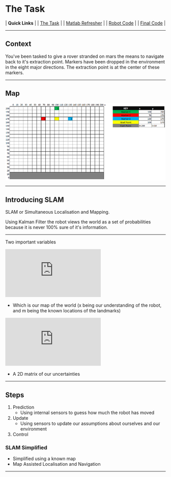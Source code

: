 # The Task

|               **Quick Links**            |
|         [The Task](The_Task.md)         |
| [Matlab Refresher](Matlab_Refresher.md) |
|       [Robot Code](Robot_Code.md)       |
|       [Final Code](Final_Code.md)       |


---

## Context
You've been tasked to give a rover stranded on mars the means to navigate back to it's extraction point.
Markers have been dropped in the environment in the eight major directions. The extraction point is at the center of these markers.


---

## Map

![Pasted image 20210921024101](Attachments/Pasted%20image%2020210921024101.png)

---

## Introducing SLAM

SLAM or Simultaneous Localisation and Mapping.

Using Kalman Filter the robot views the world as a set of probabilities because it is never 100% sure of it's information.

---

Two important variables

![Mu](https://latex.codecogs.com/png.latex?%5Cdpi%7B200%7D%20%5Cbg_black%20%5Cmu%20%3D%20%5Cbegin%7Bbmatrix%7Dx%5C%5Cm%5Cend%7Bbmatrix%7D)

 - Which is our map of the world (x being our understanding of the robot, and m being the known locations of the landmarks)

![Sigma](https://latex.codecogs.com/png.latex?%5Cdpi%7B200%7D%20%5Cbg_black%20%5CSigma%20%3D%20%5Cbegin%7Bbmatrix%7D...%5C%5C...%5Cend%7Bbmatrix%7D)

- A 2D matrix of our uncertainties

---

## Steps

1.  Prediction
	- Using internal sensors to guess how much the robot has moved
2.  Update
	- Using sensors to update our assumptions about ourselves and our environment
3.  Control

### SLAM Simplified
 - Simplified using a known map
 - Map Assisted Localisation and Navigation
---